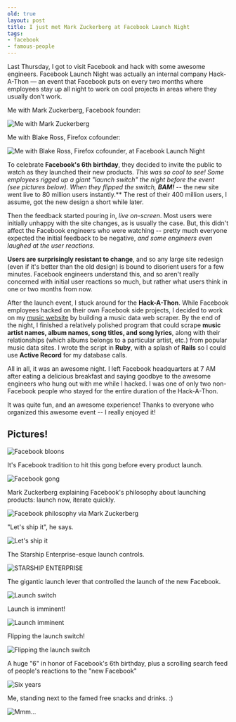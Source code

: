 ```yaml
---
old: true
layout: post
title: I just met Mark Zuckerberg at Facebook Launch Night
tags:
- facebook
- famous-people
---
```


Last Thursday, I got to visit Facebook and hack with some awesome engineers. Facebook Launch Night was actually an internal company Hack-A-Thon — an event that Facebook puts on every two months where employees stay up all night to work on cool projects in areas where they usually don’t work.

Me with Mark Zuckerberg, Facebook founder:

![Me with Mark Zuckerberg](/images/me-zuck.jpg)

Me with Blake Ross, Firefox cofounder:

![Me with Blake Ross, Firefox cofounder, at Facebook Launch Night](/images/me-bross.jpg)

To celebrate **Facebook's 6th birthday**, they decided to invite the public to watch as they launched their new products. *This was so cool to see! *Some employees rigged up a giant "launch switch" the night before the event (see pictures below). When they flipped the switch, ***BAM!***** -- the new site went live to 80 million users instantly.** The rest of their 400 million users, I assume, got the new design a short while later.

Then the feedback started pouring in, *live on-screen*. Most users were initially unhappy with the site changes, as is usually the case. But, this didn't affect the Facebook engineers who were watching -- pretty much everyone expected the initial feedback to be negative, *and some engineers even laughed at the user reactions*.

**Users are surprisingly resistant to change**, and so any large site redesign (even if it's better than the old design) is bound to disorient users for a few minutes. Facebook engineers understand this, and so aren't really concerned with initial user reactions so much, but rather what users think in one or two months from now.

After the launch event, I stuck around for the **Hack-A-Thon**. While Facebook employees hacked on their own Facebook side projects, I decided to work on my [music website](/new-projects/) by building a music data web scraper. By the end of the night, I finished a relatively polished program that could scrape **music artist names, album names, song titles, and song lyrics**, along with their relationships (which albums belongs to a particular artist, etc.) from popular music data sites. I wrote the script in **Ruby**, with a splash of **Rails** so I could use **Active Record** for my database calls.

All in all, it was an awesome night. I left Facebook headquarters at 7 AM after eating a delicious breakfast and saying goodbye to the awesome engineers who hung out with me while I hacked. I was one of only two non-Facebook people who stayed for the entire duration of the Hack-A-Thon.

It was quite fun, and an awesome experience! Thanks to everyone who organized this awesome event -- I really enjoyed it!

## Pictures!

![Facebook bloons](/images/facebook-launch-1.jpg)

It's Facebook tradition to hit this gong before every product launch.

![Facebook gong](/images/facebook-launch-5.jpg)

Mark Zuckerberg explaining Facebook's philosophy about launching products: launch now, iterate quickly.

![Facebook philosophy via Mark Zuckerberg](/images/facebook-launch-6.jpg)

"Let's ship it", he says.

![Let's ship it](/images/facebook-launch-2.jpg)

The Starship Enterprise-esque launch controls.

![STARSHIP ENTERPRISE](/images/facebook-launch-4.jpg)

The gigantic launch lever that controlled the launch of the new Facebook.

![Launch switch](/images/facebook-launch-8.jpg)

Launch is imminent!

![Launch imminent](/images/facebook-launch-3.jpg)

Flipping the launch switch!

![Flipping the launch switch](/images/facebook-launch-7.jpg)

A huge "6" in honor of Facebook's 6th birthday, plus a scrolling search feed of people's reactions to the "new Facebook"

![Six years](/images/facebook-launch-9.jpg)

Me, standing next to the famed free snacks and drinks. :)

![Mmm...](/images/facebook-launch-10.jpg)
